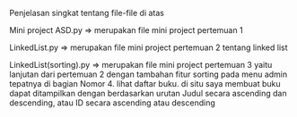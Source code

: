 Penjelasan singkat tentang file-file di atas

Mini project ASD.py => merupakan file mini project pertemuan 1

LinkedList.py => merupakan file mini project pertemuan 2 tentang linked list

LinkedList(sorting).py => merupakan file mini project pertemuan 3 yaitu lanjutan dari pertemuan 2 dengan tambahan fitur sorting pada menu admin tepatnya di bagian
Nomor 4. lihat daftar buku.
di situ saya membuat buku dapat ditampilkan dengan berdasarkan urutan Judul secara ascending dan descending, atau ID secara ascending atau descending

